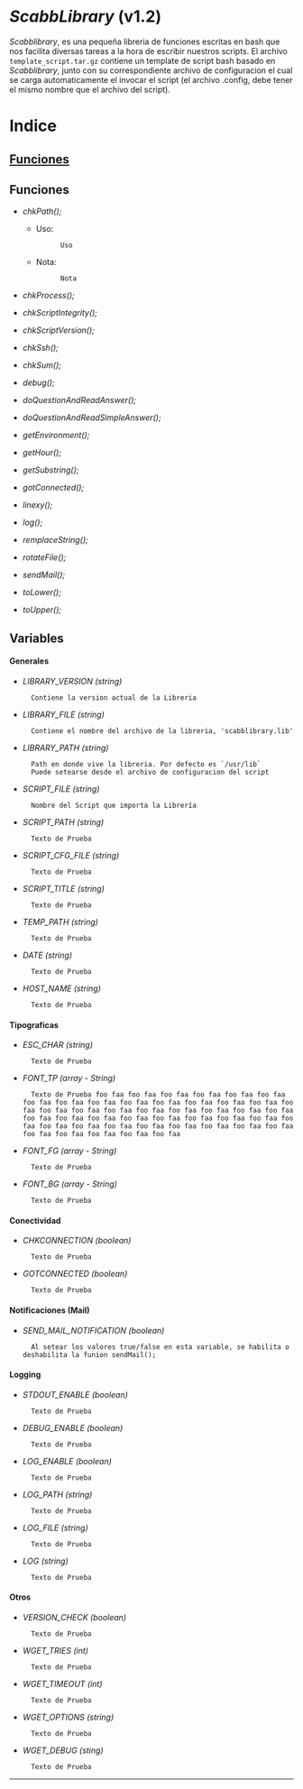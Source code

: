 *ScabbLibrary* (v1.2)
===================

*Scabblibrary*, es una pequeña libreria de funciones escritas en bash que nos facilita diversas tareas a la hora de escribir nuestros scripts.
El archivo `template_script.tar.gz` contiene un template de script bash basado en *Scabblibrary*, junto con su correspondiente archivo de configuracion el cual se carga automaticamente el invocar el script (el archivo .config, debe tener el mismo nombre que el archivo del script). 

# Indice
## [Funciones][funciones]







## Funciones
- *chkPath();*
	- Uso:
			
				Uso
	- Nota:
			
				Nota

- *chkProcess();*

- *chkScriptIntegrity();*

- *chkScriptVersion();*

- *chkSsh();*

- *chkSum();*

- *debug();*

- *doQuestionAndReadAnswer();*

- *doQuestionAndReadSimpleAnswer();*

- *getEnvironment();*

- *getHour();*

- *getSubstring();*

- *gotConnected();*

- *linexy();*

- *log();*

- *remplaceString();*

- *rotateFile();*

- *sendMail();*

- *toLower();*

- *toUpper();*

## Variables
#### Generales
- *LIBRARY_VERSION (string)*

		Contiene la version actual de la Libreria

- *LIBRARY_FILE (string)*

		Contiene el nombre del archivo de la libreria, 'scabblibrary.lib'

- *LIBRARY_PATH (string)*

		Path en donde vive la libreria. Por defecto es `/usr/lib`
		Puede setearse desde el archivo de configuracion del script

- *SCRIPT_FILE (string)*

		Nombre del Script que importa la Librería

- *SCRIPT_PATH (string)*

		Texto de Prueba

- *SCRIPT_CFG_FILE (string)*

		Texto de Prueba

- *SCRIPT_TITLE (string)*

		Texto de Prueba

- *TEMP_PATH (string)*

		Texto de Prueba

- *DATE (string)*

		Texto de Prueba

- *HOST_NAME (string)*

		Texto de Prueba

#### Tipograficas
- *ESC_CHAR (string)*

		Texto de Prueba

- *FONT_TP (array - String)*
		
		Texto de Prueba foo faa foo faa foo faa foo faa foo faa foo faa foo faa foo faa foo faa foo faa foo faa foo faa foo faa foo faa foo faa foo faa foo faa foo faa foo faa foo faa foo faa foo faa foo faa foo faa foo faa foo faa foo faa foo faa foo faa foo faa foo faa foo faa foo faa foo faa foo faa foo faa foo faa foo faa foo faa foo faa foo faa foo faa foo faa foo faa foo faa

- *FONT_FG (array - String)*

		Texto de Prueba

- *FONT_BG (array - String)*

		Texto de Prueba

#### Conectividad

- *CHKCONNECTION (boolean)*

		Texto de Prueba

- *GOTCONNECTED (boolean)*

		Texto de Prueba

#### Notificaciones (Mail)
- *SEND_MAIL_NOTIFICATION (boolean)*

		Al setear los valores true/false en esta variable, se habilita o deshabilita la funion sendMail();

#### Logging
- *STDOUT_ENABLE (boolean)*

		Texto de Prueba

- *DEBUG_ENABLE (boolean)*

		Texto de Prueba

- *LOG_ENABLE (boolean)*

		Texto de Prueba

- *LOG_PATH (string)*

		Texto de Prueba

- *LOG_FILE (string)*

		Texto de Prueba

- *LOG (string)*

		Texto de Prueba

#### Otros
- *VERSION_CHECK (boolean)*

		Texto de Prueba

- *WGET_TRIES (int)*

		Texto de Prueba

- *WGET_TIMEOUT (int)*

		Texto de Prueba

- *WGET_OPTIONS (string)*

		Texto de Prueba

- *WGET_DEBUG (sting)*

		Texto de Prueba

-----------------------------------------------------------------------------------------------

[funciones]: https://github.com/mgvazquez/scabblibrary#funciones "Funciones"